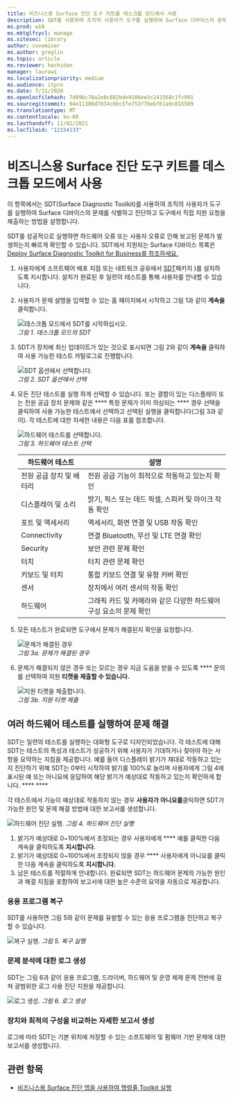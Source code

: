 ```yaml
---
title: 비즈니스용 Surface 진단 도구 키트를 데스크톱 모드에서 사용
description: SDT를 사용하여 조직의 사용자가 도구를 실행하여 Surface 디바이스의 문제를 식별하고 진단하고 도구에서 직접 지원 요청을 제출하는 방법
ms.prod: w10
ms.mktglfcycl: manage
ms.sitesec: library
author: coveminer
ms.author: greglin
ms.topic: article
ms.reviewer: hachidan
manager: laurawi
ms.localizationpriority: medium
ms.audience: itpro
ms.date: 7/31/2020
ms.openlocfilehash: 7d09bc70a2e0c882bde9106ee2c241568c1fc991
ms.sourcegitcommit: 94e11386d7034c6bc5fe753f7bebf61a9c815509
ms.translationtype: MT
ms.contentlocale: ko-KR
ms.lasthandoff: 11/02/2021
ms.locfileid: "12154133"
---
```

# <a name="use-surface-diagnostic-toolkit-for-business-in-desktop-mode"></a>비즈니스용 Surface 진단 도구 키트를 데스크톱 모드에서 사용

이 항목에서는 SDT(Surface Diagnostic Toolkit)를 사용하여 조직의 사용자가 도구를 실행하여 Surface 디바이스의 문제를 식별하고 진단하고 도구에서 직접 지원 요청을 제출하는 방법을 설명합니다. 

SDT를 성공적으로 실행하면 하드웨어 오류 또는 사용자 오류로 인해 보고된 문제가 발생하는지 빠르게 확인할 수 있습니다. SDT에서 지원되는 Surface 디바이스 목록은 [Deploy Surface Diagnostic Toolkit for Business를 참조하세요.](surface-diagnostic-toolkit-business.md)


1. 사용자에게 소프트웨어 배포 지점 또는 네트워크 공유에서 [SDT](surface-diagnostic-toolkit-business.md#preparing-the-sdt-package-for-distribution)패키지 )를 설치하도록 지시합니다. 설치가 완료된 후 일련의 테스트를 통해 사용자를 안내할 수 있습니다. 

2. 사용자가 문제 설명을 입력할 수 있는 홈 페이지에서 시작하고 그림 1과 같이 **계속을**클릭합니다.

    ![데스크톱 모드에서 SDT를 시작하십시오.](images/sdt-desk-1.png)<br/>
    *그림 1. 데스크톱 모드의 SDT*

3. SDT가 장치에 최신 업데이트가 있는 것으로 표시되면 그림 2와 같이 **계속을** 클릭하여 사용 가능한 테스트 카탈로그로 진행합니다.

    ![SDT 옵션에서 선택합니다.](images/sdt1.png)<br/>
    *그림 2. SDT 옵션에서 선택*

4. 모든 진단 테스트를 실행 하게 선택할 수 있습니다. 또는 결함이 있는 디스플레이 또는 전원 공급 장치 문제와 같은 **** 특정 문제가 이미 의심되는 **** 경우 선택을 클릭하여 사용 가능한 테스트에서 선택하고 선택된 실행을 클릭합니다(그림 3과 같이). 각 테스트에 대한 자세한 내용은 다음 표를 참조합니다. 

    ![하드웨어 테스트를 선택합니다.](images/sdt2.png)<br/>
    *그림 3. 하드웨어 테스트 선택*

    하드웨어 테스트 | 설명
    --- | ---
    전원 공급 장치 및 배터리 |  전원 공급 기능이 최적으로 작동하고 있는지 확인
    디스플레이 및 소리   | 밝기, 픽스 또는 데드 픽셀, 스피커 및 마이크 작동 확인
    포트 및 액세서리   | 액세서리, 화면 연결 및 USB 작동 확인
    Connectivity |  연결 Bluetooth, 무선 및 LTE 연결 확인
    Security    | 보안 관련 문제 확인
    터치   | 터치 관련 문제 확인
    키보드 및 터치 |    통합 키보드 연결 및 유형 커버 확인
    센서 | 장치에서 여러 센서의 작동 확인
    하드웨어 |  그래픽 카드 및 카메라와 같은 다양한 하드웨어 구성 요소의 문제 확인

5. 모든 테스트가 완료되면 도구에서 문제가 해결된지 확인을 요청합니다. 

    ![문제가 해결된 경우](images/sdt3.png)<br/>
    *그림 3a. 문제가 해결된 경우*

6. 문제가 해결되지 않은 경우 또는 모르는 경우 지금 도움을 받을 수 있도록 **** 문의를 선택하여 지원 **티켓을 제출할 수 있습니다.**
 
    ![지원 티켓을 제출합니다.](images/sdt4.png)<br/>
    *그림 3b. 지원 티켓 제출*

<span id="multiple" />

## <a name="running-multiple-hardware-tests-to-troubleshoot-issues"></a>여러 하드웨어 테스트를 실행하여 문제 해결

SDT는 일련의 테스트를 실행하는 대화형 도구로 디자인되었습니다. 각 테스트에 대해 SDT는 테스트의 특성과 테스트가 성공하기 위해 사용자가 기대하거나 찾아야 하는 사항을 요약하는 지침을 제공합니다. 예를 들어 디스플레이 밝기가 제대로 작동하고 있는지 진단하기 위해 SDT는 0부터 시작하여 밝기를 100%로 늘리며 사용자에게 그림 4에 표시된 예 또는 아니요에 응답하여 해당 밝기가 예상대로 작동하고 있는지 확인하게 합니다. **** **** 

각 테스트에서 기능이 예상대로 작동하지 않는 경우 **사용자가 아니요를**클릭하면 SDT가 가능한 원인 및 문제 해결 방법에 대한 보고서를 생성합니다. 

![하드웨어 진단 실행. ](images/sdt-desk-4.png)
 *그림 4. 하드웨어 진단 실행*

1. 밝기가 예상대로 0~100%에서 조정되는 경우 사용자에게 **** 예를 클릭한 다음 계속을 클릭하도록 **지시합니다.** 
2. 밝기가 예상대로 0~100%에서 조정되지 않을 경우 **** 사용자에게 아니요를 클릭한 다음 계속을 클릭하도록 **지시합니다.** 
3. 남은 테스트를 적절하게 안내합니다. 완료되면 SDT는 하드웨어 문제의 가능한 원인과 해결 지침을 포함하여 보고서에 대한 높은 수준의 요약을 자동으로 제공합니다.


### <a name="repairing-applications"></a>응용 프로그램 복구

SDT를 사용하면 그림 5와 같이 문제를 유발할 수 있는 응용 프로그램을 진단하고 복구할 수 있습니다.

![복구 실행. ](images/sdt-desk-5.png)
 *그림 5. 복구 실행*
<span id="logs" />

### <a name="generating-logs-for-analyzing-issues"></a>문제 분석에 대한 로그 생성 

SDT는 그림 6과 같이 응용 프로그램, 드라이버, 하드웨어 및 운영 체제 문제 전반에 걸쳐 광범위한 로그 사용 진단 지원을 제공합니다.

![로그 생성. ](images/sdt-desk-6.png)
 *그림 6. 로그 생성*

<span id="detailed-report" />

### <a name="generating-detailed-report-comparing-device-vs-optimal-configuration"></a>장치와 최적의 구성을 비교하는 자세한 보고서 생성

로그에 따라 SDT는 기본 위치에 저장할 수 있는 소프트웨어 및 펌웨어 기반 문제에 대한 보고서를 생성합니다.

## <a name="related-topics"></a>관련 항목

- [비즈니스용 Surface 진단 앱을 사용하여 명령줄 Toolkit 실행](surface-diagnostic-toolkit-command-line.md)
